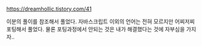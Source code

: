 https://dreamhollic.tistory.com/41

이분의 풀이를 참조해서 풀었다.
자바스크립트 이외의 언어는 전혀 모르지만 어찌저찌 포팅해서 풀었다.
물론 포팅과정에서 안되는 것은 내가 해결했다는 것에 자부심을 가지자..

